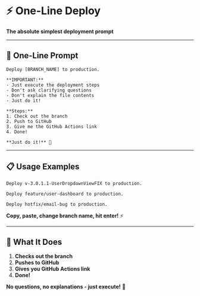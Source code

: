 # ⚡ One-Line Deploy

**The absolute simplest deployment prompt**

---

## 🚀 **One-Line Prompt**

```
Deploy [BRANCH_NAME] to production.

**IMPORTANT:** 
- Just execute the deployment steps
- Don't ask clarifying questions
- Don't explain the file contents
- Just do it!

**Steps:**
1. Check out the branch
2. Push to GitHub
3. Give me the GitHub Actions link
4. Done!

**Just do it!** 🚀
```

---

## 📋 **Usage Examples**

```
Deploy v-3.0.1.1-UserDropdownViewFIX to production.
```

```
Deploy feature/user-dashboard to production.
```

```
Deploy hotfix/email-bug to production.
```

**Copy, paste, change branch name, hit enter!** ⚡

---

## 🎯 **What It Does**

1. **Checks out the branch**
2. **Pushes to GitHub**
3. **Gives you GitHub Actions link**
4. **Done!**

**No questions, no explanations - just execute!** 🚀
